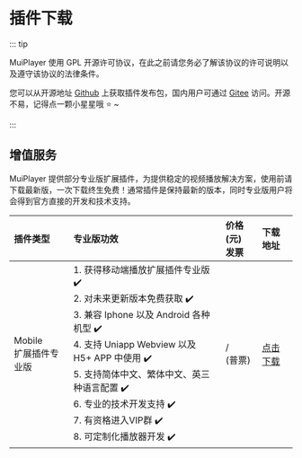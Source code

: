 # 插件下载

::: tip

MuiPlayer 使用 GPL 开源许可协议，在此之前请您务必了解该协议的许可说明以及遵守该协议的法律条件。

您可以从开源地址 [Github](https://github.com/muiplayer/hello-muiplayer) 上获取插件发布包，国内用户可通过 [Gitee](https://gitee.com/muiplayer/hello-muiplayer) 访问。开源不易，记得点一颗小星星哦 ⭐ ~

::: 



## 增值服务

MuiPlayer 提供部分专业版扩展插件，为提供稳定的视频播放解决方案，使用前请下载最新版，一次下载终生免费！通常插件是保持最新的版本，同时专业版用户将会得到官方直接的开发和技术支持。

| 插件类型                   | 专业版功效                                                   | 价格(元)<br />发票 | 下载地址                                          |
| :------------------------- | :----------------------------------------------------------- | :----------------- | :------------------------------------------------ |
| Mobile<br />扩展插件专业版 | 1. 获得移动端播放扩展插件专业版 ✔️ <br />2. 对未来更新版本免费获取 ✔️<br />3. 兼容 Iphone 以及 Android 各种机型 ✔️<br />4. 支持 Uniapp Webview 以及 H5+ APP 中使用 ✔️<br />5. 支持简体中文、繁体中文、英三种语言配置 ✔️<br />6. 专业的技术开发支持 ✔️<br />7. 有资格进入VIP群 ✔️<br />8. 可定制化播放器开发 ✔️ | / <br />(普票)     | [点击下载](https://www.syjshare.com/res/Y72J06RN) |




